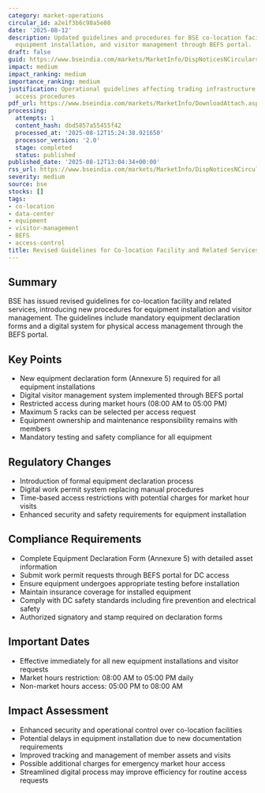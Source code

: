 ```yaml
---
category: market-operations
circular_id: a2e1f3b6c98a5e80
date: '2025-08-12'
description: Updated guidelines and procedures for BSE co-location facility access,
  equipment installation, and visitor management through BEFS portal.
draft: false
guid: https://www.bseindia.com/markets/MarketInfo/DispNoticesNCirculars.aspx?Noticeid={F37230C0-BA6B-482A-8869-C313991725CB}&noticeno=20250812-34&dt=08/12/2025&icount=34&totcount=39&flag=0
impact: medium
impact_ranking: medium
importance_ranking: medium
justification: Operational guidelines affecting trading infrastructure and member
  access procedures
pdf_url: https://www.bseindia.com/markets/MarketInfo/DownloadAttach.aspx?id=20250812-34&attachedId=fe2c614d-fd7e-4387-8054-46102ba2e38b
processing:
  attempts: 1
  content_hash: dbd5857a55455f42
  processed_at: '2025-08-12T15:24:38.921650'
  processor_version: '2.0'
  stage: completed
  status: published
published_date: '2025-08-12T13:04:34+00:00'
rss_url: https://www.bseindia.com/markets/MarketInfo/DispNoticesNCirculars.aspx?Noticeid={F37230C0-BA6B-482A-8869-C313991725CB}&noticeno=20250812-34&dt=08/12/2025&icount=34&totcount=39&flag=0
severity: medium
source: bse
stocks: []
tags:
- co-location
- data-center
- equipment
- visitor-management
- BEFS
- access-control
title: Revised Guidelines for Co-location Facility and Related Services
---
```


## Summary

BSE has issued revised guidelines for co-location facility and related services, introducing new procedures for equipment installation and visitor management. The guidelines include mandatory equipment declaration forms and a digital system for physical access management through the BEFS portal.

## Key Points

- New equipment declaration form (Annexure 5) required for all equipment installations
- Digital visitor management system implemented through BEFS portal
- Restricted access during market hours (08:00 AM to 05:00 PM)
- Maximum 5 racks can be selected per access request
- Equipment ownership and maintenance responsibility remains with members
- Mandatory testing and safety compliance for all equipment

## Regulatory Changes

- Introduction of formal equipment declaration process
- Digital work permit system replacing manual procedures
- Time-based access restrictions with potential charges for market hour visits
- Enhanced security and safety requirements for equipment installation

## Compliance Requirements

- Complete Equipment Declaration Form (Annexure 5) with detailed asset information
- Submit work permit requests through BEFS portal for DC access
- Ensure equipment undergoes appropriate testing before installation
- Maintain insurance coverage for installed equipment
- Comply with DC safety standards including fire prevention and electrical safety
- Authorized signatory and stamp required on declaration forms

## Important Dates

- Effective immediately for all new equipment installations and visitor requests
- Market hours restriction: 08:00 AM to 05:00 PM daily
- Non-market hours access: 05:00 PM to 08:00 AM

## Impact Assessment

- Enhanced security and operational control over co-location facilities
- Potential delays in equipment installation due to new documentation requirements
- Improved tracking and management of member assets and visits
- Possible additional charges for emergency market hour access
- Streamlined digital process may improve efficiency for routine access requests